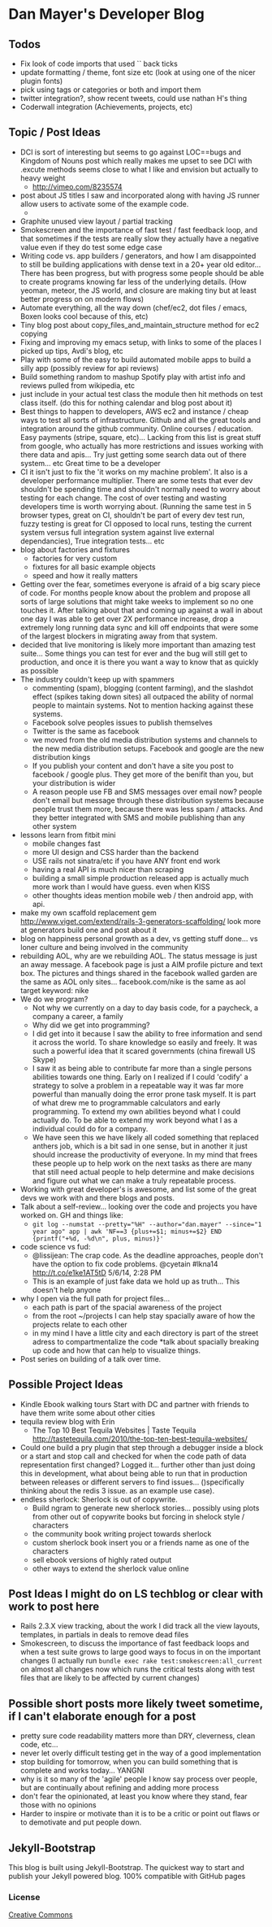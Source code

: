 Dan Mayer's Developer Blog
===

## Todos

* Fix look of code imports that used `` back ticks
* update formatting / theme, font size etc (look at using one of the nicer plugin fonts)
* pick using tags or categories or both and import them
* twitter integration?, show recent tweets, could use nathan H's thing
* Coderwall integration (Achievements, projects, etc)

## Topic / Post Ideas

* DCI is sort of interesting but seems to go against LOC==bugs and Kingdom of Nouns post which really makes me upset to see DCI with .excute methods seems close to what I like and envision but actually to heavy weight
  * http://vimeo.com/8235574
* post about JS titles I saw and incorporated along with having JS runner allow users to activate some of the example code.
    * <div class='blog-header' data-title='Bug to code ratios'></div> 
* Graphite unused view layout / partial tracking
* Smokescreen and the importance of fast test / fast feedback loop, and that sometimes if the tests are really slow they actually have a negative value even if they do test some edge case
* Writing code vs. app builders / generators, and how I am disappointed to still be building applications with dense text in a 20+ year old editor… There has been progress, but with progress some people should be able to create programs knowing far less of the underlying details. (How yeoman, meteor, the JS world, and closure are making tiny but at least better progress on on modern flows)
* Automate everything, all the way down (chef/ec2, dot files / emacs, Boxen looks cool because of this, etc)
* Tiny blog post about copy_files_and_maintain_structure method for ec2 copying
* Fixing and improving my emacs setup, with links to some of the places I picked up tips, Avdi's blog, etc
* Play with some of the easy to build automated mobile apps to build a silly app (possibly review for api reviews)
* Build something random to mashup Spotify play with artist info and reviews pulled from wikipedia, etc
* just include in your actual test class the module then hit methods on test class itself. (do this for nothing calendar and blog post about it)
* Best things to happen to developers, AWS ec2 and instance / cheap ways to test all sorts of infrastructure. Github and all the great tools and integration around the github community. Online courses / education. Easy payments (stripe, square, etc)… Lacking from this list is great stuff from google, who actually has more restrictions and issues working with there data and apis… Try just getting some search data out of there system… etc Great time to be a developer
* CI it isn't just to fix the 'it works on my machine problem'. It also is a developer performance multiplier. There are some tests that ever dev shouldn't be spending time and shouldn't normally need to worry about testing for each change. The cost of over testing and wasting developers time is worth worrying about. (Running the same test in 5 browser types, great on CI, shouldn't be part of every dev test run, fuzzy testing is great for CI opposed to local runs, testing the current system versus full integration system against live external dependancies), True integration tests… etc
* blog about factories and fixtures
  * factories for very custom
  * fixtures for all basic example objects
  * speed and how it really matters
* Getting over the fear, sometimes everyone is afraid of a big scary piece of code. For months people know about the problem and propose all sorts of large solutions that might take weeks to implement so no one touches it. After talking about that and coming up against a wall in about one day I was able to get over 2X performance increase, drop a extremely long running data sync and kill off endpoints that were some of the largest blockers in migrating away from that system.
* decided that live monitoring is likely more important than amazing test suite... Some things you can test for ever and the bug will still get to production, and once it is there you want a way to know that as quickly as possible 
* The industry couldn't keep up with spammers
  * commenting (spam), blogging (content farming), and the slashdot effect (spikes taking down sites) all outpaced the ability of normal people to maintain systems. Not to mention hacking against these systems. 
  * Facebook solve peoples issues to publish themselves
  * Twitter is the same as facebook
  * we moved from the old media distribution systems and channels to the new media distribution setups. Facebook and google are the new distribution kings
  * If you publish your content and don't have a site you post to facebook / google plus. They get more of the benifit  than you, but your distribution is wider
  * A reason people use FB and SMS messages over email now? people don't email but message through these distribution systems because people trust them more, because there was less spam / attacks. And they better integrated with SMS and  mobile publishing than any other system
* lessons learn from fitbit mini
  * mobile changes fast
  * more UI design and CSS harder than the backend
  * USE rails not sinatra/etc if you have ANY front end work
  * having a real API is much nicer than scraping
  * building a small simple production released app is actually much more work than I would have guess. even when KISS
  * other thoughts ideas mention mobile web / then android app, with api.
* make my own scaffold replacement gem http://www.viget.com/extend/rails-3-generators-scaffolding/ look more at generators build one and post about it
* blog on happiness personal growth as a dev, vs getting stuff done... vs loner culture and being involved in the community
* rebuilding AOL, why are we rebuilding AOL. The status message is just an away message. A facebook page is just a AIM profile picture and text box. The pictures and things shared in the facebook walled garden are the same as AOL only sites... facebook.com/nike is the same as aol target keyword: nike
* We do we program?
  * Not why we currently on a day to day basis code, for a paycheck, a company a career, a family
  * Why did we get into programming?
  * I did get into it because I saw the ability to free information and send it across the world. To share knowledge so easily and freely. It was such a powerful idea that it scared governments (china firewall US Skype)
  * I saw it as being able to contribute far more than a single persons abilities towards one thing. Early on I realized if I could 'codify' a strategy to solve a problem in a repeatable way it was far more powerful than manually doing the error prone task myself. It is part of what drew me to programmable calculators and early programming. To extend my own abilities beyond what I could actually do. To be able to extend my work beyond what I as a individual could do for a company.
  * We have seen this we have likely all coded something that replaced anthers job, which is a bit sad in one sense, but in another it just should increase the productivity of everyone. In my mind that frees these people up to help work on the next tasks as there are many that still need actual people to help determine and make decisions and figure out what we can make a truly repeatable process.
* Working with great developer's is awesome, and list some of the great devs we work with and there blogs and posts.
* Talk about a self-review... looking over the code and projects you have worked on. GH and things like:
    * `git log --numstat --pretty="%H" --author="dan.mayer" --since="1 year ago" app | awk 'NF==3 {plus+=$1; minus+=$2} END {printf("+%d, -%d\n", plus, minus)}'` 
* code science vs fud:
   * @lissijean: The crap code. As the deadline approaches, people don't have the option to fix code problems. @cyetain #lkna14 http://t.co/e1ke1AT5tD 5/6/14, 2:28 PM
   * This is an example of just fake data we hold up as truth... This doesn't help anyone
* why I open via the full path for project files...
   * each path is part of the spacial awareness of the project
   * from the root ~/projects I can help stay spacially aware of how the projects relate to each other
   * in my mind I have a little city and each directory is part of the street adress to compartmentalize the code
   *talk about spacially breaking up code and how that can help to visualize things.
* Post series on building of a talk over time.   
       
 

## Possible Project Ideas

* Kindle Ebook walking tours Start with DC and partner with friends to have them write some about other cities   
* tequila review blog with Erin
  * The Top 10 Best Tequila Websites | Taste Tequila http://tastetequila.com/2010/the-top-ten-best-tequila-websites/
* Could one build a pry plugin that step through a debugger inside a block or a start and stop call and checked for when the code path of data representation first changed? Logged it... further other than just doing this in development, what about being able to run that in production between releases or different servers to find issues... ()specifically thinking about the redis 3 issue. as an example use case).
* endless sherlock: Sherlock is out of copywrite.
    * Build ngram to generate new sherlock stories... possibly using plots from other out of copywrite books but forcing in shelock style / characters
    * the community book writing project towards sherlock
    * custom sherlock book insert you or a friends name as one of the characters
    * sell ebook versions of highly rated output
    * other ways to extend the sherlock value online

## Post Ideas I might do on LS techblog or clear with work to post here
* Rails 2.3.X view tracking, about the work I did track all the view layouts, templates, in partials in deals to remove dead files
* Smokescreen, to discuss the importance of fast feedback loops and when a test suite grows to large good ways to focus in on the important changes (I actually run `bundle exec rake test:smokescreen:all_current` on almost all changes now which runs the critical tests along with test files that are likely to be affected by current changes)

## Possible short posts more likely tweet sometime, if I can't elaborate enough for a post

* pretty sure code readability matters more than DRY, cleverness, clean code, etc...
* never let overly difficult testing get in the way of a good implementation
* stop building for tomorrow, when you can build something that is complete and works today… YANGNI
* why is it so many of the 'agile' people I know say process over people, but are continually about refining and adding more process
* don't fear the opinionated, at least you know where they stand, fear those with no opinions
* Harder to inspire or motivate than it is to be a critic or point out flaws or to demotivate and put people down.

## Jekyll-Bootstrap
This blog is built using Jekyll-Bootstrap. The quickest way to start and publish your Jekyll powered blog. 100% compatible with GitHub pages

### License

[Creative Commons](http://creativecommons.org/licenses/by-nc-sa/3.0/)
